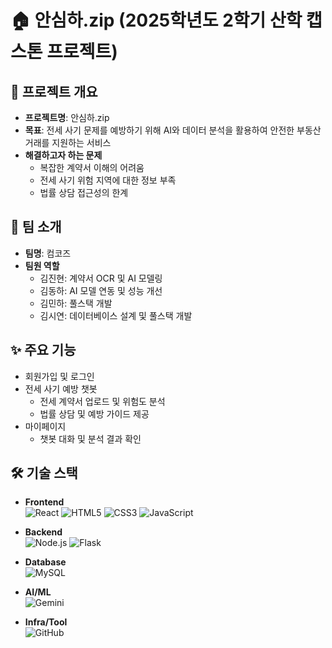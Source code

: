 # 🏠 안심하.zip (2025학년도 2학기 산학 캡스톤 프로젝트)

## 📖 프로젝트 개요
- **프로젝트명**: 안심하.zip
- **목표**: 전세 사기 문제를 예방하기 위해 AI와 데이터 분석을 활용하여 안전한 부동산 거래를 지원하는 서비스
- **해결하고자 하는 문제**
  - 복잡한 계약서 이해의 어려움
  - 전세 사기 위험 지역에 대한 정보 부족
  - 법률 상담 접근성의 한계

## 👥 팀 소개
- **팀명**: 컴코즈
- **팀원 역할**
  - 김진현: 계약서 OCR 및 AI 모델링
  - 김동하: AI 모델 연동 및 성능 개선
  - 김민하: 풀스택 개발
  - 김시연: 데이터베이스 설계 및 풀스택 개발

## ✨ 주요 기능
- 회원가입 및 로그인
- 전세 사기 예방 챗봇
  - 전세 계약서 업로드 및 위험도 분석
  - 법률 상담 및 예방 가이드 제공
- 마이페이지
  - 챗봇 대화 및 분석 결과 확인
    
## 🛠 기술 스택

- **Frontend**  
  ![React](https://img.shields.io/badge/React-61DAFB?style=flat&logo=react&logoColor=black)
  ![HTML5](https://img.shields.io/badge/HTML5-E34F26?style=flat&logo=html5&logoColor=white)
  ![CSS3](https://img.shields.io/badge/CSS3-1572B6?style=flat&logo=css3&logoColor=white)
  ![JavaScript](https://img.shields.io/badge/JavaScript-F7DF1E?style=flat&logo=javascript&logoColor=black)

- **Backend**  
  ![Node.js](https://img.shields.io/badge/Node.js-339933?style=flat&logo=node.js&logoColor=white)
  ![Flask](https://img.shields.io/badge/Flask-000000?style=flat&logo=flask&logoColor=white)

- **Database**  
  ![MySQL](https://img.shields.io/badge/MySQL-4479A1?style=flat&logo=mysql&logoColor=white)

- **AI/ML**  
  ![Gemini](https://img.shields.io/badge/Gemini-4285F4?style=flat&logo=google&logoColor=white)

- **Infra/Tool**  
  ![GitHub](https://img.shields.io/badge/GitHub-181717?style=flat&logo=github&logoColor=white)

